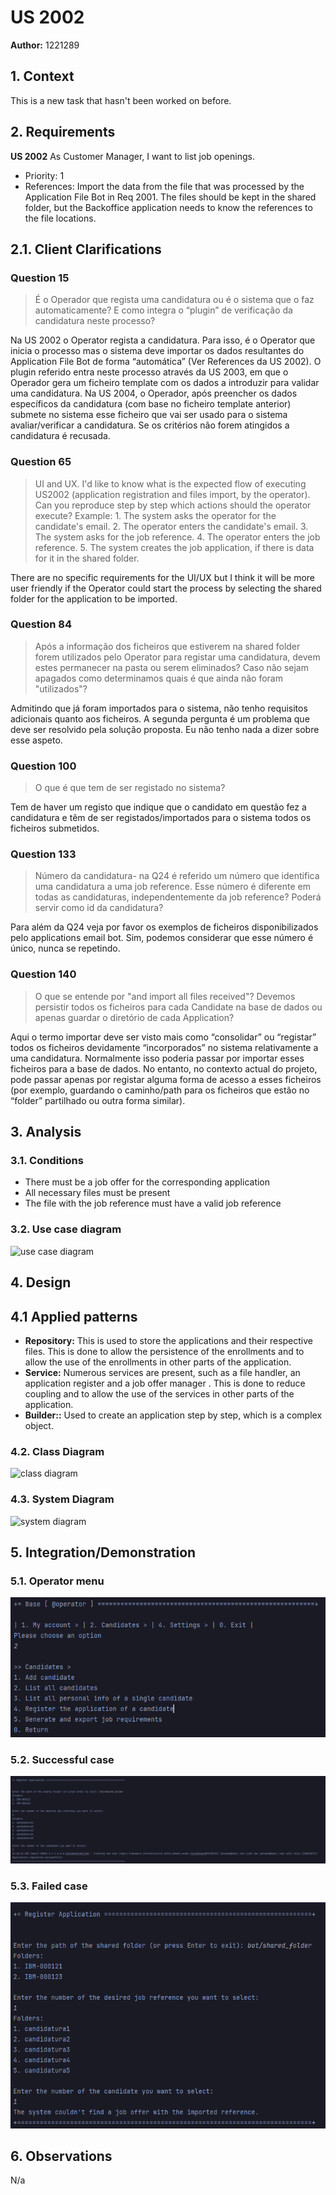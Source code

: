 # US 2002

**Author:** 1221289

## 1. Context

This is a new task that hasn't been worked on before.

## 2. Requirements

**US 2002** As Customer Manager, I want to list job openings.
- Priority: 1
- References: Import the data from the file that was processed by the Application
  File Bot in Req 2001. The files should be kept in the shared folder, but the Backoffice
  application needs to know the references to the file locations.

## 2.1. Client Clarifications

### Question 15

> É o Operador que regista uma candidatura ou é o sistema que o faz automaticamente? E como integra o “plugin” de verificação da candidatura neste processo?

Na US 2002 o Operator regista a candidatura. Para isso, é o Operator que inicia o processo mas o sistema deve importar os dados resultantes do Application File Bot de forma “automática” (Ver References da US 2002). O plugin referido entra neste processo através da US 2003, em que o Operador gera um ficheiro template com os dados a introduzir para validar uma candidatura. Na US 2004, o Operador, após preencher os dados específicos da candidatura (com base no ficheiro template anterior) submete no sistema esse ficheiro que vai ser usado para o sistema avaliar/verificar a candidatura. Se os critérios não forem atingidos a candidatura é recusada.

### Question 65

> UI and UX. I'd like to know what is the expected flow of executing US2002 (application registration and files import, by the operator). Can you reproduce step by step which actions should the operator execute? Example: 1. The system asks the operator for the candidate's email. 2. The operator enters the candidate's email. 3. The system asks for the job reference. 4. The operator enters the job reference. 5. The system creates the job application, if there is data for it in the shared folder.

There are no specific requirements for the UI/UX but I think it will be more user friendly if the Operator could start the process by selecting the shared folder for the application to be imported.

### Question 84

> Após a informação dos ficheiros que estiverem na shared folder forem utilizados pelo Operator para registar uma candidatura, devem estes permanecer na pasta ou serem eliminados? Caso não sejam apagados como determinamos quais é que ainda não foram "utilizados"?

Admitindo que já foram importados para o sistema, não tenho requisitos adicionais quanto aos ficheiros. A segunda pergunta é um problema que deve ser resolvido pela solução proposta. Eu não tenho nada a dizer sobre esse aspeto.

### Question 100

> O que é que tem de ser registado no sistema?

Tem de haver um registo que indique que o candidato em questão fez a candidatura e têm de ser registados/importados para o sistema todos os ficheiros submetidos.

### Question 133

> Número da candidatura- na Q24 é referido um número que identifica uma candidatura a uma job reference. Esse número é diferente em todas as candidaturas, independentemente da job reference? Poderá servir como id da candidatura?

Para além da Q24 veja por favor os exemplos de ficheiros disponibilizados pelo applications email bot. Sim, podemos considerar que esse número é único, nunca se repetindo.

### Question 140

> O que se entende por "and import all files received"? Devemos persistir todos os ficheiros para cada Candidate na base de dados ou apenas guardar o diretório de cada Application?

Aqui o termo importar deve ser visto mais como “consolidar” ou “registar” todos os ficheiros devidamente “incorporados” no sistema relativamente a uma candidatura. Normalmente isso poderia passar por importar esses ficheiros para a base de dados. No entanto, no contexto actual do projeto, pode passar apenas por registar alguma forma de acesso a esses ficheiros (por exemplo, guardando o caminho/path para os ficheiros que estão no “folder” partilhado ou outra forma similar).

## 3. Analysis

### 3.1. Conditions

- There must be a job offer for the corresponding application
- All necessary files must be present
- The file with the job reference must have a valid job reference

### 3.2. Use case diagram

![use case diagram](out/US2002_UCD.svg "Use case diagram")

## 4. Design

## 4.1 Applied patterns

- **Repository:** This is used to store the applications and their respective files. This is done to allow the persistence of the enrollments and to allow the use of the enrollments in other parts of the application.
- **Service:** Numerous services are present, such as a file handler, an application register and a job offer manager . This is done to reduce coupling and to allow the use of the services in other parts of the application.
- **Builder::** Used to create an application step by step, which is a complex object.

### 4.2. Class Diagram

![class diagram](out/US2002_CD.svg "Class Diagram")

### 4.3. System Diagram

![system diagram](out/US2002_SD.svg "System diagram")

## 5. Integration/Demonstration

### 5.1. Operator menu

![operatorMenu.png](assets/operatorMenu.png)

### 5.2. Successful case

![ApplicationRegister.png](assets/ApplicationRegister.png)

### 5.3. Failed case

![missingReference.png](assets/missingReference.png)

## 6. Observations

N/a
